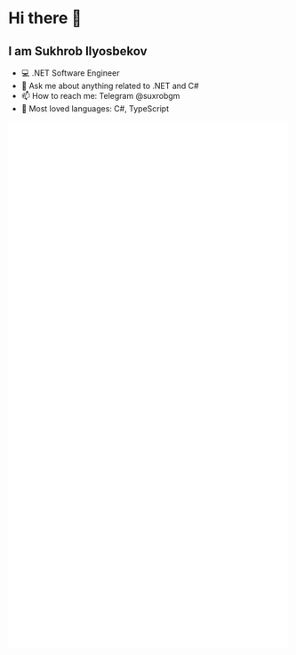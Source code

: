 # Hi there 👋

<!--
**suxrobGM/suxrobgm** is a ✨ _special_ ✨ repository because its `README.md` (this file) appears on your GitHub profile.

Here are some ideas to get you started:

- 🔭 I’m currently working on ...
- 🌱 I’m currently learning ...
- 👯 I’m looking to collaborate on ...
- 🤔 I’m looking for help with ...
- 💬 Ask me about anything related with .NET and C#
- 📫 How to reach me: Telegram @suxrobgm
- 😄 Pronouns: ...
- ⚡ Fun fact: ...
-->

## I am Sukhrob Ilyosbekov
- 💻 .NET Software Engineer
- 💬 Ask me about anything related to .NET and C#
- 📫 How to reach me: Telegram @suxrobgm
- 🤖 Most loved languages: C#, TypeScript

![Metrics](https://github.com/suxrobGM/suxrobGM/blob/main/github-metrics.svg)

